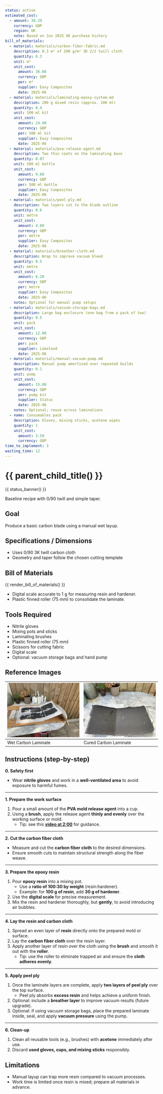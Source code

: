 ```yaml
---
status: active
estimated_cost:
  - amount: 38.29
    currency: GBP
    region: UK
    note: Based on Jun 2025 UK purchase history
bill_of_materials:
  - material: materials/carbon-fiber-fabric.md
    description: 0.3 m² of 200 g/m² 3K 2/2 twill cloth
    quantity: 0.3
    unit: m²
    unit_cost:
      amount: 36.80
      currency: GBP
      per: m²
      supplier: Easy Composites
      date: 2025-06
  - material: materials/laminating-epoxy-system.md
    description: 200 g mixed resin (approx. 200 ml)
    quantity: 0.4
    unit: 500 ml kit
    unit_cost:
      amount: 24.00
      currency: GBP
      per: 500 ml kit
      supplier: Easy Composites
      date: 2025-06
  - material: materials/pva-release-agent.md
    description: Two thin coats on the laminating base
    quantity: 0.07
    unit: 500 ml bottle
    unit_cost:
      amount: 9.60
      currency: GBP
      per: 500 ml bottle
      supplier: Easy Composites
      date: 2025-06
  - material: materials/peel-ply.md
    description: Two layers cut to the blade outline
    quantity: 0.6
    unit: metre
    unit_cost:
      amount: 4.80
      currency: GBP
      per: metre
      supplier: Easy Composites
      date: 2025-06
  - material: materials/breather-cloth.md
    description: Wrap to improve vacuum bleed
    quantity: 0.5
    unit: metre
    unit_cost:
      amount: 6.20
      currency: GBP
      per: metre
      supplier: Easy Composites
      date: 2025-06
    notes: Optional for manual pump setups
  - material: materials/vacuum-storage-bags.md
    description: Large bag enclosure (one bag from a pack of two)
    quantity: 0.5
    unit: pack
    unit_cost:
      amount: 12.00
      currency: GBP
      per: pack
      supplier: Lakeland
      date: 2025-06
  - material: materials/manual-vacuum-pump.md
    description: Manual pump amortised over repeated builds
    quantity: 0.1
    unit: pump
    unit_cost:
      amount: 15.00
      currency: GBP
      per: pump kit
      supplier: Status
      date: 2025-06
    notes: Optional; reuse across laminations
  - name: Consumables pack
    description: Gloves, mixing sticks, acetone wipes
    quantity: 1
    unit_cost:
      amount: 3.50
      currency: GBP
time_to_implement: 3
waiting_time: 12
---
```

# {{ parent_child_title() }}
{{ status_banner() }}

Baseline recipe with 0/90 twill and simple taper.

## Goal
Produce a basic carbon blade using a manual wet layup.

## Specifications / Dimensions
- Uses 0/90 3K twill carbon cloth
- Geometry and taper follow the chosen cutting template

## Bill of Materials

{{ render_bill_of_materials() }}

- Digital scale accurate to 1 g for measuring resin and hardener.
- Plastic finned roller (75 mm) to consolidate the laminate.

## Tools Required
- Nitrile gloves
- Mixing pots and sticks
- Laminating brushes
- Plastic finned roller (75 mm)
- Scissors for cutting fabric
- Digital scale
- Optional: vacuum storage bags and hand pump

## Reference Images

| ![Wet Carbon Laminate](sf_laminate_wet.jpeg) | ![Cured Carbon Laminate  ](sf_laminate_cured.jpeg) |
|-------------------------------------------|--------------------------------------------------|
| Wet Carbon Laminate                       | Cured Carbon Laminate                       |


## Instructions (step-by-step)

**0. Safety first**

- Wear **nitrile gloves** and work in a **well-ventilated area** to avoid exposure to harmful fumes.

---

**1. Prepare the work surface**

1. Pour a small amount of the **PVA mold release agent** into a cup.
2. Using a **brush**, apply the release agent **thinly and evenly** over the working surface or mold.
   - Tip: see this **[video at 2:00](https://youtu.be/neh6zDt7vD8?si=0ocFH4VtYBHPhHzH)** for guidance.

---

**2. Cut the carbon fiber cloth**

- Measure and cut the **carbon fiber cloth** to the desired dimensions.
- Ensure smooth cuts to maintain structural strength along the fiber weave.

---

**3. Prepare the epoxy resin**

1. Pour **epoxy resin** into a mixing pot.
   - Use a **ratio of 100:30 by weight** (resin:hardener).
   - Example: for **100 g of resin**, add **30 g of hardener**.
2. Use the **digital scale** for precise measurement.
3. Mix the resin and hardener thoroughly, but **gently**, to avoid introducing air bubbles.

---

**4. Lay the resin and carbon cloth**

1. Spread an even layer of **resin** directly onto the prepared mold or surface.
2. Lay the **carbon fiber cloth** over the resin layer.
3. Apply another layer of resin over the cloth using the **brush** and smooth it out with the **roller**.
   - Tip: use the roller to eliminate trapped air and ensure the **cloth adheres evenly**.

---

**5. Apply peel ply**

1. Once the laminate layers are complete, apply **two layers of peel ply** over the top surface.
   - Peel ply absorbs **excess resin** and helps achieve a uniform finish.
2. Optional: include a **breather layer** to improve vacuum results (future upgrade).
3. Optional: if using vacuum storage bags, place the prepared laminate inside, seal, and apply **vacuum pressure** using the pump.

---

**6. Clean-up**

1. Clean all reusable tools (e.g., brushes) with **acetone** immediately after use.
2. Discard **used gloves, cups, and mixing sticks** responsibly.

## Limitations
- Manual layup can trap more resin compared to vacuum processes.
- Work time is limited once resin is mixed; prepare all materials in advance.
